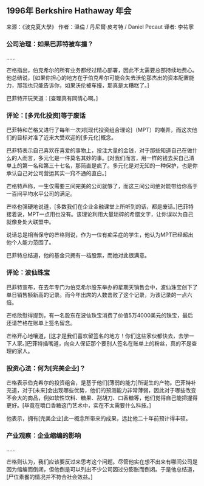 
## 1996年 Berkshire Hathaway 年会

来源：《波克夏大學》
作者：溫倫 / 丹尼爾·皮考特 / Daniel Pecaut
译者: 李祐寧


### 公司治理：如果巴菲特被车撞？

......

芒格指出，伯克希尔的所有业务都经过精心部署，因此不太需要总部持续地费心。他总结说，[如果你担心的地方在于伯克希尔可能会失去沃伦那杰出的资本配置能力，那我也只能告诉你，如果沃伦被车撞，那真是太糟糕了。]

巴菲特开玩笑道：[查理真有同情心啊。]

### 评论：[多元化投资]等于废话

巴菲特和芒格又进行了每年一次对[现代投资组合理论]（MPT）的嘲弄，而这次他们的目标对准了近来大受欢迎的[多元化]概念。

巴菲特表示自己喜欢在喜爱的事物上，投注大量的金钱，对于那些知道自己在做什么的人而言，多元化是一件莫名其妙的事。[对我们而言，用一样的钱去买自己清单上的第一名和第三十七名，那简直是疯了。多元化是对无知的一种保护，也是你承认自己对公司营运其实一窍不通的直白。]

芒格特声称，一生仅需要三间完美的公司就够了，而这三间公司绝对能带给你高于一百间平均水平公司的满足。

芒格也强硬地说道，[多数我们在企业金融课堂上所听到的话，都是废话。]巴菲特接着说，MPT一点用也没有。该理论利用大量琐碎的希腊文字，让你误以为自己就像身处大联盟中。

说话总是相当保守的芒格则说，作为一位有痴呆症的学生，他认为MPT已经超出他个人能力范围了。

巴菲特总结道，他的基金只拥有一档股票，而她对此很满意。

###  评论：波仙珠宝

巴菲特宣布，在去年专门为伯克希尔股东举办的星期天销售会中，波仙珠宝创下了单日销售额新高的记录。而今年出席的人数击败了这个记录，为该记录的一点六倍。

芒格欣慰得提到，有一名股东在波仙珠宝消费了价值5万4000美元的珠宝，最后还请芒格在账单上签名留念。

芒格开心地嚷道，[这才是我们喜欢留签名的地方！你们这些家伙都快去，去学一下人家。]巴菲特插嘴道，向众人保证那个要别人签名在账单上的粉丝，真的不是查理的家人。

### 投资心法：何为[完美企业]？

芒格表示伯克希尔的投资组合，是基于他们[薄弱的能力]所诞生的产物。巴菲特补充道，对于[未来]会出现哪些优势，他们的预测能力非常薄弱，因此对于哪些改变不会大的商品，例如软性饮料、糖果、刮胡刀、口香糖等，他们觉得自己能把握得更好。[毕竟在嚼口香糖这门艺术中，实在不太需要什么科技。]

他表示，拥有[完美企业]此一概念所带来的成果，远比他二十年前预计得丰硕。

### 产业观察：企业缩编的影响

......

芒格则认为，我们应该要反过来思考这个问题。尽管他实在想不出来有哪间公司是因为缩编而倒闭，但他倒是可以列出不少公司因过分膨胀而倒闭。于是他总结道，[尸位素餐的情况并不符合社会效益。]
